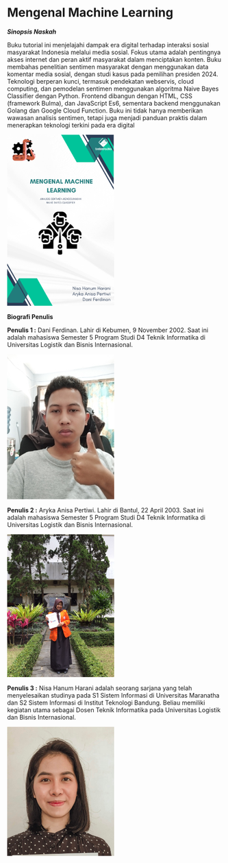 # Mengenal Machine Learning

**_Sinopsis Naskah_**

Buku tutorial ini menjelajahi dampak era digital terhadap interaksi sosial masyarakat Indonesia melalui media sosial. Fokus utama adalah pentingnya akses internet dan peran aktif masyarakat dalam menciptakan konten. Buku membahas penelitian sentimen masyarakat dengan menggunakan data komentar media sosial, dengan studi kasus pada pemilihan presiden 2024. Teknologi berperan kunci, termasuk pendekatan webservis, cloud computing, dan pemodelan sentimen menggunakan algoritma Naive Bayes Classifier dengan Python. Frontend dibangun dengan HTML, CSS (framework Bulma), dan JavaScript Es6, sementara backend menggunakan Golang dan Google Cloud Function. Buku ini tidak hanya memberikan wawasan analisis sentimen, tetapi juga menjadi panduan praktis dalam menerapkan teknologi terkini pada era digital 

<img src='https://raw.githubusercontent.com/trensentimen/profile/main/cover_depan_buku.png' width='250'>



**Biografi Penulis**

**Penulis 1 :** Dani Ferdinan. Lahir di Kebumen, 9 November 2002. Saat ini adalah mahasiswa Semester 5 Program Studi D4 Teknik Informatika di Universitas Logistik dan Bisnis Internasional.

<img src='https://raw.githubusercontent.com/trensentimen/profile/main/dani.jpeg' width='250'>


**Penulis 2 :** Aryka Anisa Pertiwi. Lahir di Bantul, 22 April 2003. Saat ini adalah mahasiswa Semester 5 Program Studi D4 Teknik Informatika di Universitas Logistik dan Bisnis Internasional.

<img src='https://raw.githubusercontent.com/trensentimen/profile/main/aryka.jpg' width='250'>


**Penulis 3 :** Nisa Hanum Harani adalah seorang sarjana yang telah menyelesaikan studinya pada S1 Sistem Informasi di Universitas Maranatha dan S2 Sistem Informasi di Institut Teknologi Bandung. Beliau memiliki kegiatan utama sebagai Dosen Teknik Informatika pada Universitas Logistik dan Bisnis Internasional.

<img src='https://raw.githubusercontent.com/trensentimen/profile/main/Bu%20Nisa%20Hanum%20Harani.JPG' width='250'>
